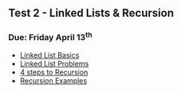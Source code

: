 ## Test 2 - Linked Lists & Recursion
### Due: Friday April 13<sup>th</sup>

- [Linked List Basics](https://github.com/rugbyprof/1063-Data-Structures/blob/master/Resources/Recursion/LinkedListBasics.pdf)
- [Linked List Problems](https://github.com/rugbyprof/1063-Data-Structures/blob/master/Resources/Recursion/LinkedListProblems.pdf)
- [4 steps to Recursion](https://github.com/rugbyprof/1063-Data-Structures/blob/master/Resources/Recursion/4_steps_to_recursion.pdf)
- [Recursion Examples](https://github.com/rugbyprof/1063-Data-Structures/blob/master/Resources/Recursion/recursion_examples.md)
